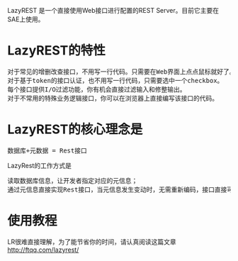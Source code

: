 LazyREST 是一个直接使用Web接口进行配置的REST Server。目前它主要在SAE上使用。

# LazyREST的特性
<pre>
对于常见的增删改查接口，不用写一行代码。只需要在Web界面上点点鼠标就好了。
对于基于token的接口认证，也不用写一行代码，只需要选中一个checkbox。
每个接口提供I/O过滤功能，你有机会直接过滤输入和修整输出。
对于不常用的特殊业务逻辑接口，你可以在浏览器上直接编写该接口的代码。
</pre>

# LazyREST的核心理念是
<pre>
数据库+元数据 = Rest接口
</pre>

LazyRest的工作方式是
<pre>
读取数据库信息，让开发者指定对应的元信息；
通过元信息直接实现Rest接口，当元信息发生变动时，无需重新编码，接口直接可用
</pre>

# 使用教程
LR很难直接理解，为了能节省你的时间，请认真阅读这篇文章 http://ftqq.com/lazyrest/
